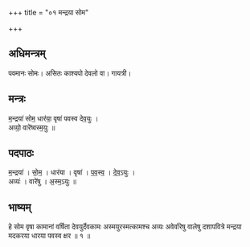 +++
title = "०१ मन्द्रया सोम"

+++
## अधिमन्त्रम्
पवमानः सोमः। असितः काश्यपो देवलो वा। गायत्री।

## मन्त्रः
म॒न्द्रया॑ सोम॒ धार॑या॒ वृषा॑ पवस्व देव॒युः ।  
अव्यो॒ वारे॑ष्वस्म॒युः ॥

## पदपाठः
म॒न्द्रया॑ । सो॒म॒ । धार॑या । वृषा॑ । प॒व॒स्व॒ । दे॒व॒ऽयुः ।  
अव्यः॑ । वारे॑षु । अ॒स्म॒ऽयुः ॥

## भाष्यम्
हे सोम वृषा कामानां वर्षिता देवयुर्देवकामः अस्मयुरस्मत्कामश्च अव्यः अवेर्वारेषु वालेषु दशापवित्रे मन्द्रया मदकरया धारया पवस्व क्षर ॥ १ ॥